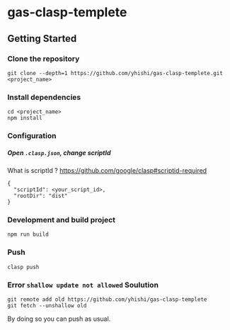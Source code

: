 # gas-clasp-templete

## Getting Started
### Clone the repository
```
git clone --depth=1 https://github.com/yhishi/gas-clasp-templete.git <project_name>
```

### Install dependencies
```
cd <project_name>
npm install
```

### Configuration
##### Open `.clasp.json`, change scriptId
What is scriptId ? https://github.com/google/clasp#scriptid-required
```
{
  "scriptId": <your_script_id>,
  "rootDir": "dist"
}
```

### Development and build project
```
npm run build
```

### Push
```
clasp push
```

### Error `shallow update not allowed` Soulution
```
git remote add old https://github.com/yhishi/gas-clasp-templete
git fetch --unshallow old
```
By doing so you can push as usual.